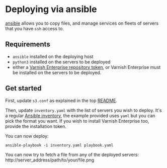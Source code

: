 # Deploying via ansible

[ansible](https://ansible.readthedocs.io/en/latest/) allows you to copy files, and manage services on fleets of servers that you have `ssh` access to.

## Requirements

- `ansible` installed on the deploying host
- `python3` installed on the servers to be deployed
- either a [Varnish Enterprise repository token](https://docs.varnish-software.com/varnish-enterprise/installation/), or Varnish Enterprise must be installed on the servers to be deployed.

## Get started

First, update `s3.conf` as explained in the top [README](../README.md).

Then, update `inventory.yaml` with the list of servers you wish to deploy. It's a regular [Ansible inventory](https://docs.ansible.com/ansible/latest/inventory_guide/intro_inventory.html), the example provided uses `yaml` but you can pick the format you want.
If you wish to install Varnish Enterprise too, provide the installation token.

You can now deploy:
``` shell
ansible-playbook -i inventory.yaml playbook.yaml
```

You can now try to fetch a file from any of the deployed servers: http://server_address/path/to/your/file.png
